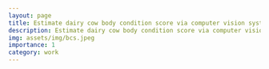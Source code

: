 ```yaml
---
layout: page
title: Estimate dairy cow body condition score via computer vision systems
description: Estimate dairy cow body condition score via computer vision systems
img: assets/img/bcs.jpeg
importance: 1
category: work
---
```


